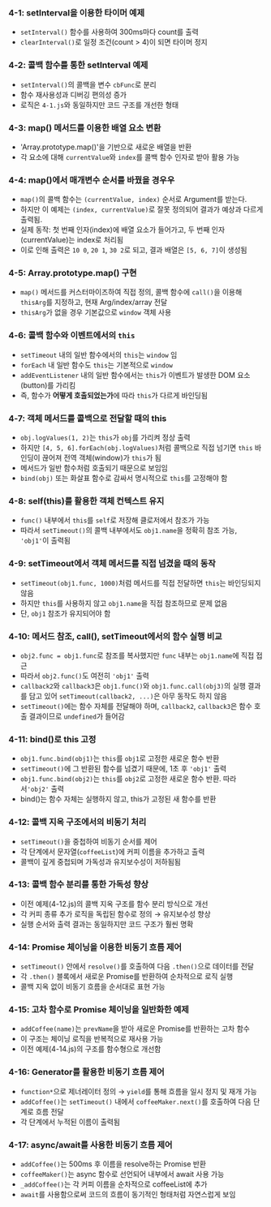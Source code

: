 ### 4-1: setInterval을 이용한 타이머 예제

- `setInterval()` 함수를 사용하여 300ms마다 count를 출력
- `clearInterval()`로 일정 조건(count > 4)이 되면 타이머 정지

### 4-2: 콜백 함수를 통한 setInterval 예제

- `setInterval()`의 콜백을 변수 `cbFunc`로 분리
- 함수 재사용성과 디버깅 편의성 증가
- 로직은 `4-1.js`와 동일하지만 코드 구조를 개선한 형태

### 4-3: map() 메서드를 이용한 배열 요소 변환

- 'Array.prototype.map()'을 기반으로 새로운 배열을 반환
- 각 요소에 대해 `currentValue`와 `index`를 콜백 함수 인자로 받아 활용 가능

### 4-4: map()에서 매개변수 순서를 바꿨을 경우우

- `map()`의 콜백 함수는 `(currentValue, index)` 순서로 Argument를 받는다.
- 하지만 이 예제는 `(index, currentValue)`로 잘못 정의되어 결과가 예상과 다르게 출력됨.
- 실제 동작: 첫 번째 인자(index)에 배열 요소가 들어가고, 두 번째 인자(currentValue)는 index로 처리됨
- 이로 인해 출력은 `10 0`, `20 1`, `30 2`로 되고, 결과 배열은 `[5, 6, 7]`이 생성됨

### 4-5: Array.prototype.map() 구현

- `map()` 메서드를 커스터마이즈하여 직접 정의, 콜백 함수에 `call()`을 이용해 `thisArg`를 지정하고, 현재 Arg/index/array 전달
- `thisArg`가 없을 경우 기본값으로 `window` 객체 사용

### 4-6: 콜백 함수와 이벤트에서의 `this`

- `setTimeout` 내의 일반 함수에서의 `this`는 `window` 임
- `forEach` 내 일반 함수도 `this`는 기본적으로 `window`
- `addEventListener` 내의 일반 함수에서는 `this`가 이벤트가 발생한 DOM 요소(button)를 가리킴
- 즉, 함수가 **어떻게 호출되었는가**에 따라 `this`가 다르게 바인딩됨

### 4-7: 객체 메서드를 콜백으로 전달할 때의 this

- `obj.logValues(1, 2)`는 `this`가 `obj`를 가리켜 정상 출력
- 하지만 `[4, 5, 6].forEach(obj.logValues)`처럼 콜백으로 직접 넘기면
  `this` 바인딩이 끊어져 전역 객체(window)가 `this`가 됨
- 메서드가 일반 함수처럼 호출되기 때문으로 보임임
- `bind(obj)` 또는 화살표 함수로 감싸서 명시적으로 `this`를 고정해야 함

### 4-8: self(this)를 활용한 객체 컨텍스트 유지

- `func()` 내부에서 `this`를 `self`로 저장해 클로저에서 참조가 가능
- 따라서 `setTimeout()`의 콜백 내부에서도 `obj1.name`을 정확히 참조 가능, `'obj1'`이 출력됨

### 4-9: setTimeout에서 객체 메서드를 직접 넘겼을 때의 동작

- `setTimeout(obj1.func, 1000)`처럼 메서드를 직접 전달하면 `this`는 바인딩되지 않음
- 하지만 `this`를 사용하지 않고 `obj1.name`을 직접 참조하므로 문제 없음
- 단, `obj1` 참조가 유지되어야 함

### 4-10: 메서드 참조, call(), setTimeout에서의 함수 실행 비교

- `obj2.func = obj1.func`로 참조를 복사했지만 `func` 내부는 `obj1.name`에 직접 접근
- 따라서 `obj2.func()`도 여전히 `'obj1'` 출력
- `callback2`와 `callback3`은 `obj1.func()`와 `obj1.func.call(obj3)`의 실행 결과를 담고 있어
  `setTimeout(callback2, ...)`은 아무 동작도 하지 않음
- `setTimeout()`에는 함수 자체를 전달해야 하며, `callback2`, `callback3`은 함수 호출 결과이므로 `undefined`가 들어감

### 4-11: bind()로 this 고정

- `obj1.func.bind(obj1)`는 `this`를 `obj1`로 고정한 새로운 함수 반환
- `setTimeout()`에 그 반환된 함수를 넘겼기 때문에, 1초 후 `'obj1'` 출력
- `obj1.func.bind(obj2)`는 `this`를 `obj2`로 고정한 새로운 함수 반환. 따라서`'obj2'` 출력
- bind()는 함수 자체는 실행하지 않고, this가 고정된 새 함수를 반환

### 4-12: 콜백 지옥 구조에서의 비동기 처리

- `setTimeout()`을 중첩하여 비동기 순서를 제어
- 각 단계에서 문자열(`coffeeList`)에 커피 이름을 추가하고 출력
- 콜백이 깊게 중첩되며 가독성과 유지보수성이 저하됨됨

### 4-13: 콜백 함수 분리를 통한 가독성 향상

- 이전 예제(4-12.js)의 콜백 지옥 구조를 함수 분리 방식으로 개선
- 각 커피 종류 추가 로직을 독립된 함수로 정의 → 유지보수성 향상
- 실행 순서와 출력 결과는 동일하지만 코드 구조가 훨씬 명확

### 4-14: Promise 체이닝을 이용한 비동기 흐름 제어

- `setTimeout()` 안에서 `resolve()`를 호출하여 다음 `.then()`으로 데이터를 전달
- 각 `.then()` 블록에서 새로운 Promise를 반환하여 순차적으로 로직 실행
- 콜백 지옥 없이 비동기 흐름을 순서대로 표현 가능

### 4-15: 고차 함수로 Promise 체이닝을 일반화한 예제

- `addCoffee(name)`는 `prevName`을 받아 새로운 Promise를 반환하는 고차 함수
- 이 구조는 체이닝 로직을 반복적으로 재사용 가능
- 이전 예제(4-14.js)의 구조를 함수형으로 개선함

### 4-16: Generator를 활용한 비동기 흐름 제어

- `function*`으로 제너레이터 정의 → `yield`를 통해 흐름을 일시 정지 및 재개 가능
- `addCoffee()`는 `setTimeout()` 내에서 `coffeeMaker.next()`를 호출하여 다음 단계로 흐름 전달
- 각 단계에서 누적된 이름이 출력됨

### 4-17: async/await를 사용한 비동기 흐름 제어

- `addCoffee()`는 500ms 후 이름을 resolve하는 Promise 반환
- `coffeeMaker()`는 async 함수로 선언되어 내부에서 await 사용 가능
- `_addCoffee()`는 각 커피 이름을 순차적으로 coffeeList에 추가
- `await`를 사용함으로써 코드의 흐름이 동기적인 형태처럼 자연스럽게 보임
